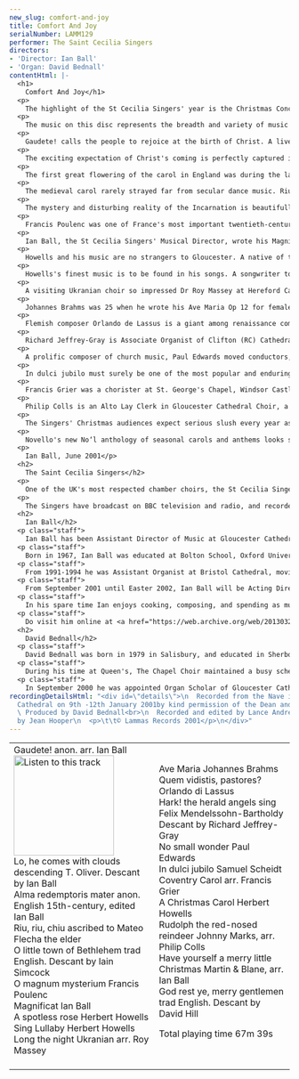 ```yaml
---
new_slug: comfort-and-joy
title: Comfort And Joy
serialNumber: LAMM129
performer: The Saint Cecilia Singers
directors:
- 'Director: Ian Ball'
- 'Organ: David Bednall'
contentHtml: |-
  <h1>
    Comfort And Joy</h1>
  <p>
    The highlight of the St Cecilia Singers' year is the Christmas Concert in Gloucester Cathedral. The choir's home and principal venue since it was founded 52 years ago by Donald Hunt, then Assistant Organist, the Cathedral is a particularly magical place at Christmas. A loyal capacity audience enjoys the broadest possible repertoire, often sung from the farthest reaches of the building, adds their voices to the singing of hymns and carols, and listens to the challenging and often humourous readings which intersperse the music from choir and organ.</p>
  <p>
    The music on this disc represents the breadth and variety of music featured at these popular annual concerts, and was recorded shortly after the 2000 Christmas Concert.</p>
  <p>
    Gaudete! calls the people to rejoice at the birth of Christ. A lively dance with more than an air of folk music about it, this anonymous piece exists in various guises, and was made famous in the 'seventies by folk pop group Steeleye Span. It actually dates back to 1582, and is found in the collection Piae Cantiones.</p>
  <p>
    The exciting expectation of Christ's coming is perfectly captured in Charles Wesley and John Cennick's hymn Lo! He comes with clouds descending. The soaring melody of Oliver's Helmsley always thrills, and is here topped by Ian Ball's descant for the final verse.</p>
  <p>
    The first great flowering of the carol in England was during the late medieval period. The form used was that of alternating verses and burdens (refrains), the language usually being a mixture of Latin and English. Alma redemptoris mater is an anonymous setting by an unknown composer, here transcribed and transposed for soprano, alto and tenor solo voices. The verses tell of the Annunciation, Nativity, Crucifixion and Resurrection of Our Lord.</p>
  <p>
    The medieval carol rarely strayed far from secular dance music. Riu, riu, chui is typical of this. A villancico, first appearing in a Spanish collection of anonymous polyphonic songs published in 1556, it uses a form and style that was originally secular. Like the English carol and Italian balata it is characterised by an alternating verse/refrain pattern. The phrase 'riu, riu, chiu' was a traditional call of Spanish shepherds guarding their flocks. Baritone Brian Pursey ably negotiates the obscure medieval Spanish of the verses.</p>
  <p>
    The mystery and disturbing reality of the Incarnation is beautifully summarised in Bishop Brooks's O little town of Bethlehem. Usually sung to Forest Green, it enjoys justifiable popularity. The spine-tingling last verse descant was written by Iain Simcock when he was the Assistant Master of Music at Westminster Cathedral.</p>
  <p>
    Francis Poulenc was one of France's most important twentieth-century composers. His music has recently enjoyed re-appraisal, but it has always been popular with choirs. O Magnum Mysterium belongs to a set of four Christmas motets written in 1952. A masterpiece in miniature, O Magnum gives full opportunity for expressive, heartfelt singing. Laying aside his characteristic and quirky humour, Poulenc sets the ancient text to dark yet ravishingly beautiful music.</p>
  <p>
    Ian Ball, the St Cecilia Singers' Musical Director, wrote his Magnificat as his wife was pregnant with their second child, Rebecca. The opening in particular reflects the very physical 'butterflies' a mother feels as the unborn child grows. The work reflects too the contrasts and conflicts Mary must have felt in what surely must have been a reluctant acceptance of God's will. The style is decidedly French, with whiffs of plainchant, Messiaen's Mode 2 and the obvious influences of Duruflé, Ravel and Ian's teacher Naji Hakim. The virtuosic organ part is no mere accompaniment, and stretches both instrument and organist. A typically Parisian palette of Flûtes, Célestes, Voix Humaine and Fonds amplifies and enhances the choir's interpretation of the text, crowned by the glorious Gloucester tutti at the climax of the concluding fugato Gloria. The Gloucester Service from which Magnificat is taken is dedicated to David Briggs and Gloucester Cathedral Choir.</p>
  <p>
    Howells and his music are no strangers to Gloucester. A native of the county, Howells was articled pupil to Sir Herbert Brewer and a devoted friend of war poet and composer Ivor Gurney (who was a chorister here) and composer Gerald Finzi. His famous Gloucester Service is in the repertoire of every cathedral choir in the land. A Spotless Rose and Sing Lullaby are two of his most frequently-performed carols. Both dating from early in his career, the influence of Vaughan Williams and English folk music is always present. The unique acoustic of Gloucester's 900 year-old cathedral was also surely uppermost in the composer's mind.</p>
  <p>
    Howells's finest music is to be found in his songs. A songwriter to the core, Howells's appreciation of the English language, and skill at evoking mood, is matched only by Benjamin Britten among twentieth century composers. A Christmas Carol demonstrates this: a jocund text of quasi-Dickensian celebration is matched perfectly by a thoroughly logical melody and warm-hearted accompaniment.</p>
  <p>
    A visiting Ukranian choir so impressed Dr Roy Massey at Hereford Cathedral recently that he transcribed and arranged one of their pieces. Set to a poem of Alick Rowe Long the Night is a haunting C minor melody, sung here by soprano Tina Power, accompanied by wordless chorus. The text describes the intimate love of Mary for her baby, and the stuff of nature that would be the agents of Christ's murder: the iron in the hills 'that men would beat into nails'; the thorn tree roots 'that men would twist to a crown' and the trees of the forest that would provide the wood of the cross. The contrasting actions of female and male are surely important here. Mary's voice of painful resignation has the last word.</p>
  <p>
    Johannes Brahms was 25 when he wrote his Ave Maria Op 12 for female voices. During the previous year, 1857, he had accepted a post in the little court of Detmold, a good walking centre set in magnificent forest country. He spent three months at the end of each year there until 1860, and it was in the autumn of 1858, after completing his D minor piano concerto at Gšttingen, that Brahms wrote this charming, lilting piece. He had recently founded the Hamburg Ladies Choir, which performed with a string quartet, and furnished them with a sizeable repertory of the most sumptuous and beautiful music.</p>
  <p>
    Flemish composer Orlando de Lassus is a giant among renaissance composers. One of the most prolific and versatile of 16th century composers, Lassus wrote over 2000 works in almost every current genre, including masses, motets, psalms, hymns, responsorial Passions and secular pieces in Italian, French and German. He was born at Mons, in Hainaut, in 1532, and as a boy entered the service of a member of the Gonzaga family, hereditary dukes of Mantua. Employment in Naples and a stay in Antwerp was followed by a position in the court of Duke Albrecht V of Bavaria in Munich, where Lassus remained from 1556 until his death. Quem vidistis invites the shepherds to share the good news of Christ's birth. They respond with characteristic verve in this magnificent motet, typical of Lassus's style as it combines the serious austerity of old-style polyphony with infectious dance rhythms and surprising wrong-foot accents.</p>
  <p>
    Richard Jeffrey-Gray is Associate Organist of Clifton (RC) Cathedral, Bristol. A recording engineer running his own business, he is a composer of considerable talent. Richard's anthems, hymns and descants for choir, brass and organ can always be relied upon to crown the grandest ceremonies at this striking thousand-seater 1970s cathedral. His descant to Mendelssohn's famous tune to Hark the Herald angels sing sidesteps the now-predictable Willcocksian modulations with striking originality.</p>
  <p>
    A prolific composer of church music, Paul Edwards moved conductors, choirs and audiences alike when No small wonder was recently published. Indeed, the work seemed everywhere in December 2000, including the broadcast carol service from Kings College Cambridge. The words, composed specially by contemporary hymn writer Paul Wigmore, are simple, direct and powerful.</p>
  <p>
    In dulci jubilo must surely be one of the most popular and enduring of the German medieval carols. This buoyant, macaronic motet exists in numerous vocal and instrumental settings made down the centuries. Samuel Scheidt was a typically cosmopolitan seventeenth-century composer, having been influenced by both his teacher Sweelinck (the great Dutch composer) and fashionable Italian composers such as Gabrieli and Monteverdi. The resulting music is a happy fusion of German, Dutch and Venetian styles, shot through with passion and vigour. In dulci jubilo first appeared in his Cantiones Sacrae of 1620, the first of several collections of vocal and instrumental music issued in the course of a career spent mainly as court and church composer in Halle. The composer's two optional high trumpet parts are here omitted.</p>
  <p>
    Francis Grier was a chorister at St. George's Chapel, Windsor Castle, studied music at Eton College, and organ at King's College, Cambridge. He became organist and Tutor in Music at Christchurch Cathedral, Oxford at the age of 25. After four years, he resigned these appointments and travelled to India, where he stayed for four years, studying music, theology and meditation. In 1989, he returned to live in England, where he composes and performs music, as well as running his private psychotherapy practice. Coventry Carol sets the familiar mystery play melody and words in a challenging and beautiful new way, the turbulent second verse expanding medieval compositional techniques beyond expectation to terrifying effect.</p>
  <p>
    Philip Colls is an Alto Lay Clerk in Gloucester Cathedral Choir, a voice coach to the Cathedral Youth Choir, and a respected conductor, musicologist and bon-viveur. He can frequently be persuaded to lay aside his passion for obscure renaissance and baroque performance practice to make fun arrangements like this Rudolph re-write, one of his excellent Five Christmas Encores, published by Goodmusic.</p>
  <p>
    The Singers' Christmas audiences expect serious slush every year as an encore. 1998 was no exception, when Ian Ball was inspired to arrange Martin and Blane's Have yourself a merry little Christmas after hearing the late Nelson Riddle's beautiful string quartet version for Linda Ronstadt. The seemingly trite lyric has some depth for those who care to look, and this arrangement exploits this to the full.</p>
  <p>
    Novello's new No‘l anthology of seasonal carols and anthems looks set to be the Carols for Choirs of the new decade. Editor David Hill brings new life to some old favourites, which include a soaring descant to God rest ye, merry gentlemen which brings Comfort and Joy to a rousing conclusion.</p>
  <p>
    Ian Ball, June 2001</p>
  <h2>
    The Saint Cecilia Singers</h2>
  <p>
    One of the UK's most respected chamber choirs, the St Cecilia Singers was founded in 1949 by Donald Hunt, and has been directed by successive Assistant Organists of Gloucester Cathedral ever since. The choir is a dedicated group of enthusiastic and gifted amateur and semi-professional singers. Over recent years, the 26-strong choir has built an enviable reputation for its versatility, innovative programming and high performance standards. The Singers have achieved notable successes in the Let the People Sing and Sainsbury's Choir of the Year competitions. Their extensive repertoire covers secular and sacred music from Byzantine chant to challenging contemporary works. They have premiered works by Mark Blatchly, Mark Lee, Keith Amos, Giles Swayne, John Sanders and Ian Ball.</p>
  <p>
    The Singers have broadcast on BBC television and radio, and recorded on the Priory and Lammas labels. Recent tours have included Germany, France, the Netherlands, Tenerife and the United States. The 2000-2001 season included concerts throughout the Cotswolds, their third Three Choirs Festival appearance (a concert performance of Purcell's Dido &amp; Aeneas), and a weekend of concerts and services in Paris, where they sang Naji Hakim's new Messe Solennelle in Notre-Dame Cathedral and La Trinité in the presence of the composer.</p>
  <h2>
    Ian Ball</h2>
  <p class="staff">
    Ian Ball has been Assistant Director of Music at Gloucester Cathedral since September 1998. He accompanies and assists in directing the seven sung services every week, and directs the new Cathedral Youth Choir, which he founded in 1999. Ian also leads a busy schedule as a recitalist and conductor. As a solo performer he has travelled widely in Europe and the United States, and given recitals throughout the UK. Ian features on nine commercial recordings, three of them as accompanist and soloist with Gloucester Cathedral Choir, and including a solo disc of French symphonic organ music on Lammas (Sounds Symphonic LAMM126D). He has also broadcast on television and radio. As a conductor Ian achieved notable success with Bristol Phoenix Choir and Bristol Chamber Choir and now the Saint Cecilia Singers, with whom he has premiered commissioned works by Giles Swayne and John Sanders, recorded a CD on Lammas and led on tours to the USA and France.</p>
  <p class="staff">
    Born in 1967, Ian Ball was educated at Bolton School, Oxford University and the Royal Northern College of Music. He was organ scholar at St Peter's College, Oxford and Manchester Cathedral respectively, and has been a pupil of David Sanger, Peter Hurford and Gordon Stewart. He is a Fellow of the Royal College of Organists and holds the RNCM's Diploma in Advanced Performance, winning prizes in church music and interpretation. He has been a pupil of Naji Hakim for two years, studying repertoire, improvisation and composition in Paris.</p>
  <p class="staff">
    From 1991-1994 he was Assistant Organist at Bristol Cathedral, moving to be Organist of Clifton Cathedral from 1994 until his move to Gloucester. He has also worked as a schoolmaster at Chetham's School of Music, Bristol Cathedral School and Redland High School for Girls where for five years he ran a busy choral programme, culminating in a Chamber Choir tour to Thailand in 1996.</p>
  <p class="staff">
    From September 2001 until Easter 2002, Ian Ball will be Acting Director of Music at Gloucester Cathedral, pending the appointment of a successor to David Briggs, who leaves in March 2002 to pursue his freelance career.</p>
  <p class="staff">
    In his spare time Ian enjoys cooking, composing, and spending as much time as possible with his two children. He is fascinated by organ design and construction, and industrial archaeology of all types (mills, trains, buses, trams, canals, boats and planes), especially in his beloved Lancashire. He does not, however, own an anorak, and devours junk TV, rock music and jazz.</p>
  <p class="staff">
    Do visit him online at <a href="https://web.archive.org/web/20130328121519/http://www.ianball.com/"> www.ianball.com</a></p>
  <h2>
    David Bednall</h2>
  <p class="staff">
    David Bednall was born in 1979 in Salisbury, and educated in Sherborne, where he studied the organ with Julian Dams and Paul Ellis. In 1996 he became the first Organ Scholar of Sherborne Abbey, and in 1997 was appointed Organ Scholar of The Queen's College, Oxford, where he read music and continued to study the organ with Martin Schellenberg. In 1999 he became an Associate of the Royal College of Organists, winning the Limpus Prize, Frederick Shinn Prize, and Durrant Prize. He gave regular recitals in Oxford, participating in the Bach at Queen's 2000 festival, and also gave two recitals in Sherborne Abbey's evening series - the first being in 1996, and the second earlier this year.</p>
  <p class="staff">
    During his time at Queen's, The Chapel Choir maintained a busy schedule, visiting Sherborne Abbey, the Cathedrals of Lincoln, Worcester and Norwich, and Malaga and Granada Cathedrals in Spain. In July 2000 the choir toured Paris under his direction, singing services at Notre Dame and St Eustache, and giving concerts at La Trinité and St Etienne du Mont. The choir also released a live concert CD, which included Duruflé - Requiem, Langlais - Messe Solennelle, and Finzi - Lo, the Full, Final Sacrifice.</p>
  <p class="staff">
    In September 2000 he was appointed Organ Scholar of Gloucester Cathedral, where he shares the accompanying of the daily sung services, and assists in the direction of the newly founded Cathedral Youth Choir. This year he has given recitals at Bristol Cathedral, St Mary's, Redcliffe, and The Queen's College, Oxford. On Palm Sunday of this year, he performed Messiaen's Les Corps Glorieux as part of Gloucester Cathedral's programme for Holy Week, and will be performing in the complete Messiaen cycle to be held there next season. He continues to study the organ with Ian Ball and improvisation with David Briggs.</p>
recordingDetailsHtml: "<div id=\"details\">\n  Recorded from the Nave in Gloucester
  Cathedral on 9th -12th January 2001by kind permission of the Dean and Chapter.<br>\n
  \ Produced by David Bednall<br>\n  Recorded and edited by Lance Andrews<br>\n  Photographs
  by Jean Hooper\n  <p>\t\t© Lammas Records 2001</p>\n</div>"
---
```


<table class="tracktable">
  <tbody>
    <tr>
      <td class="column1">
        <span class="trackname">Gaudete! anon.</span><span class="composer"> arr. Ian Ball</span><a href="cliplinks/gaudate.ram"><img alt="Listen to this track" src="/web/20130328121519im_/http://www.lammas.co.uk/images/listen.gif" width="180"></a><br>
        <span class="trackname"> Lo, he comes with clouds descending </span> <span class="composer">T. Oliver. Descant by Ian Ball</span><br>
        <span class="trackname">Alma redemptoris mater</span><span class="composer"> anon. English 15th-century, edited Ian Ball</span><br>
        <span class="trackname">Riu, riu, chiu</span><span class="composer"> ascribed to Mateo Flecha the elder</span><br>
        <span class="trackname">O little town of Bethlehem </span> <span class="composer">trad English. Descant by Iain Simcock</span><br>
        <span class="trackname">O magnum mysterium</span><span class="composer"> Francis Poulenc</span><br>
        <span class="trackname">Magnificat</span><span class="composer"> Ian Ball </span><br>
        <span class="trackname">A spotless rose </span> <span class="composer">Herbert Howells<br>
        </span> <span class="trackname">Sing Lullaby </span> <span class="composer">Herbert Howells<br>
        </span> <span class="trackname">Long the night </span> <span class="composer">Ukranian arr. Roy Massey</span><br>
         </td>
      <td class="column2">
        <span class="trackname">Ave Maria</span><span class="composer"> Johannes Brahms</span><br>
        <span class="trackname"> Quem vidistis, pastores? </span> <span class="composer">Orlando di Lassus</span><br>
        <span class="trackname"> Hark! the herald angels sing </span> <span class="composer">Felix Mendelssohn-Bartholdy Descant by Richard Jeffrey-Gray<br>
        </span> <span class="trackname">No small wonder</span><span class="composer"> Paul Edwards</span><br>
        <span class="trackname">In dulci jubilo</span><span class="composer"> Samuel Scheidt</span><br>
        <span class="trackname"> Coventry Carol</span><span class="composer"> arr. Francis Grier</span><br>
        <span class="trackname">A Christmas Carol </span> <span class="composer">Herbert Howells</span><br>
        <span class="trackname">Rudolph the red-nosed reindeer </span> <span class="composer">Johnny Marks, arr. Philip Colls</span><br>
        <span class="trackname">Have yourself a merry little Christmas </span> <span class="composer">Martin &amp; Blane, arr. Ian Ball<br>
        </span> <span class="trackname">God rest ye, merry gentlemen</span><span class="composer"> trad English. Descant by David Hill</span>
        <p>
          <span id="playingtime">Total playing time 67m 39s</span></p>
      </td>
    </tr>
  </tbody>
</table>
